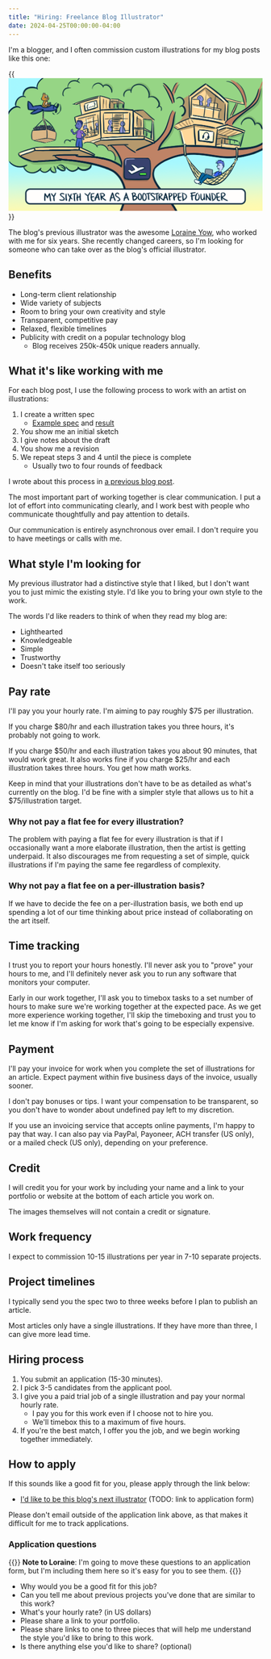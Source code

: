 ```yaml
---
title: "Hiring: Freelance Blog Illustrator"
date: 2024-04-25T00:00:00-04:00
---
```


I'm a blogger, and I often commission custom illustrations for my blog posts like this one:

{{<img src="year-6-cover.webp" max-width="700px" caption="An example of an illustration I commissioned for the blog, part of my [year-in-review series](/tags/annual-review/)">}}

The blog's previous illustrator was the awesome [Loraine Yow](https://www.loraineyow.com/), who worked with me for six years. She recently changed careers, so I'm looking for someone who can take over as the blog's official illustrator.

## Benefits

- Long-term client relationship
- Wide variety of subjects
- Room to bring your own creativity and style
- Transparent, competitive pay
- Relaxed, flexible timelines
- Publicity with credit on a popular technology blog
  - Blog receives 250k-450k unique readers annually.

## What it's like working with me

For each blog post, I use the following process to work with an artist on illustrations:

1. I create a written spec
   - [Example spec](code-review-love-illustration.pdf) and [result](/code-review-love/)
1. You show me an initial sketch
1. I give notes about the draft
1. You show me a revision
1. We repeat steps 3 and 4 until the piece is complete
   - Usually two to four rounds of feedback

I wrote about this process in [a previous blog post](/how-to-hire-a-cartoonist/#the-process-end-to-end).

The most important part of working together is clear communication. I put a lot of effort into communicating clearly, and I work best with people who communicate thoughtfully and pay attention to details.

Our communication is entirely asynchronous over email. I don't require you to have meetings or calls with me.

## What style I'm looking for

My previous illustrator had a distinctive style that I liked, but I don't want you to just mimic the existing style. I'd like you to bring your own style to the work.

The words I'd like readers to think of when they read my blog are:

- Lighthearted
- Knowledgeable
- Simple
- Trustworthy
- Doesn't take itself too seriously

## Pay rate

I'll pay you your hourly rate. I'm aiming to pay roughly $75 per illustration.

If you charge $80/hr and each illustration takes you three hours, it's probably not going to work.

If you charge $50/hr and each illustration takes you about 90 minutes, that would work great. It also works fine if you charge $25/hr and each illustration takes three hours. You get how math works.

Keep in mind that your illustrations don't have to be as detailed as what's currently on the blog. I'd be fine with a simpler style that allows us to hit a $75/illustration target.

### Why not pay a flat fee for every illustration?

The problem with paying a flat fee for every illustration is that if I occasionally want a more elaborate illustration, then the artist is getting underpaid. It also discourages me from requesting a set of simple, quick illustrations if I'm paying the same fee regardless of complexity.

### Why not pay a flat fee on a per-illustration basis?

If we have to decide the fee on a per-illustration basis, we both end up spending a lot of our time thinking about price instead of collaborating on the art itself.

## Time tracking

I trust you to report your hours honestly. I'll never ask you to "prove" your hours to me, and I'll definitely never ask you to run any software that monitors your computer.

Early in our work together, I'll ask you to timebox tasks to a set number of hours to make sure we're working together at the expected pace. As we get more experience working together, I'll skip the timeboxing and trust you to let me know if I'm asking for work that's going to be especially expensive.

## Payment

I'll pay your invoice for work when you complete the set of illustrations for an article. Expect payment within five business days of the invoice, usually sooner.

I don't pay bonuses or tips. I want your compensation to be transparent, so you don't have to wonder about undefined pay left to my discretion.

If you use an invoicing service that accepts online payments, I'm happy to pay that way. I can also pay via PayPal, Payoneer, ACH transfer (US only), or a mailed check (US only), depending on your preference.

## Credit

I will credit you for your work by including your name and a link to your portfolio or website at the bottom of each article you work on.

The images themselves will not contain a credit or signature.

## Work frequency

I expect to commission 10-15 illustrations per year in 7-10 separate projects.

## Project timelines

I typically send you the spec two to three weeks before I plan to publish an article.

Most articles only have a single illustrations. If they have more than three, I can give more lead time.

## Hiring process

1. You submit an application (15-30 minutes).
1. I pick 3-5 candidates from the applicant pool.
1. I give you a paid trial job of a single illustration and pay your normal hourly rate.
   - I pay you for this work even if I choose not to hire you.
   - We'll timebox this to a maximum of five hours.
1. If you're the best match, I offer you the job, and we begin working together immediately.

## How to apply

If this sounds like a good fit for you, please apply through the link below:

- [I'd like to be this blog's next illustrator](#) (TODO: link to application form)

Please don't email outside of the application link above, as that makes it difficult for me to track applications.

### Application questions

{{<notice type="info">}}
**Note to Loraine**: I'm going to move these questions to an application form, but I'm including them here so it's easy for you to see them.
{{</notice>}}

- Why would you be a good fit for this job?
- Can you tell me about previous projects you've done that are similar to this work?
- What's your hourly rate? (in US dollars)
- Please share a link to your portfolio.
- Please share links to one to three pieces that will help me understand the style you'd like to bring to this work.
- Is there anything else you'd like to share? (optional)
